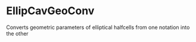 # EllipCavGeoConv
Converts geometric parameters of elliptical halfcells from one notation into the other
